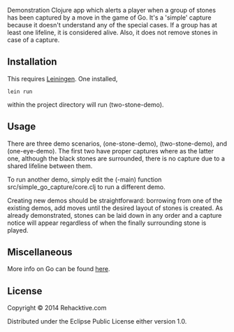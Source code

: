 Demonstration Clojure app which alerts a player when a group of stones has been captured by a 
move in the game of Go. It's a 'simple' capture because it doesn't understand any of the special 
cases. If a group has at least one lifeline, it is considered alive. Also, it does not remove 
stones in case of a capture.

## Installation

This requires [Leiningen](http://www.leiningen.org/). One installed,

	lein run 

within the project directory will run (two-stone-demo). 

## Usage

There are three demo scenarios, (one-stone-demo), (two-stone-demo), and (one-eye-demo). The first
two have proper captures where as the latter one, although the black stones are surrounded, there
is no capture due to a shared lifeline between them.

To run another demo, simply edit the (-main) function src/simple_go_capture/core.clj to run 
a different demo.

Creating new demos should be straightforward: borrowing from one of the existing demos, add 
moves until the desired layout of stones is created. As already demonstrated, stones can be
laid down in any order and a capture notice will appear regardless of when the finally surrounding
stone is played.

## Miscellaneous

More info on Go can be found [here](http://en.wikipedia.org/wiki/Game_of_Go).

## License

Copyright © 2014 Rehacktive.com

Distributed under the Eclipse Public License either version 1.0.
